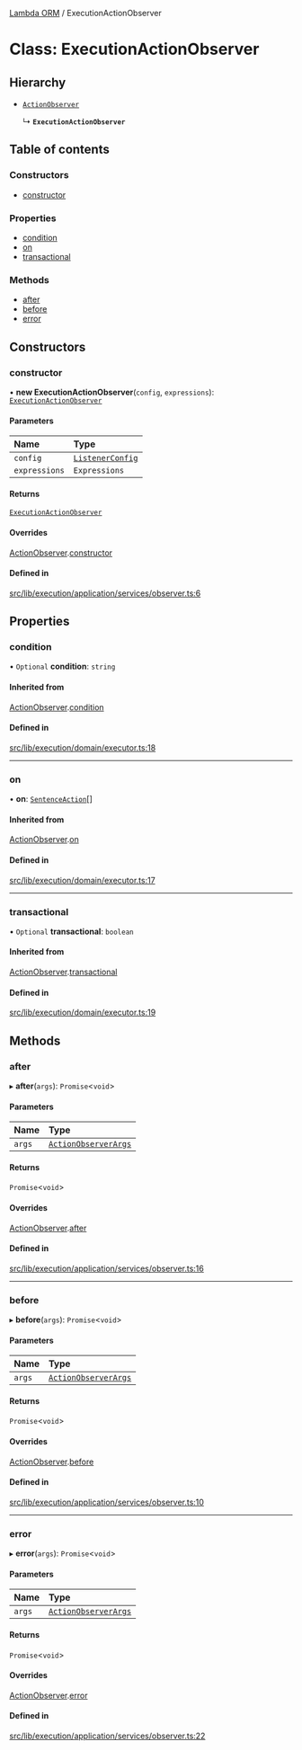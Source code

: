 [Lambda ORM](../README.md) / ExecutionActionObserver

# Class: ExecutionActionObserver

## Hierarchy

- [`ActionObserver`](ActionObserver.md)

  ↳ **`ExecutionActionObserver`**

## Table of contents

### Constructors

- [constructor](ExecutionActionObserver.md#constructor)

### Properties

- [condition](ExecutionActionObserver.md#condition)
- [on](ExecutionActionObserver.md#on)
- [transactional](ExecutionActionObserver.md#transactional)

### Methods

- [after](ExecutionActionObserver.md#after)
- [before](ExecutionActionObserver.md#before)
- [error](ExecutionActionObserver.md#error)

## Constructors

### constructor

• **new ExecutionActionObserver**(`config`, `expressions`): [`ExecutionActionObserver`](ExecutionActionObserver.md)

#### Parameters

| Name | Type |
| :------ | :------ |
| `config` | [`ListenerConfig`](../interfaces/ListenerConfig.md) |
| `expressions` | `Expressions` |

#### Returns

[`ExecutionActionObserver`](ExecutionActionObserver.md)

#### Overrides

[ActionObserver](ActionObserver.md).[constructor](ActionObserver.md#constructor)

#### Defined in

[src/lib/execution/application/services/observer.ts:6](https://github.com/lambda-orm/lambdaorm/blob/9233c1b8a2c6d1a027bb9db27c0cd787623cfea8/src/lib/execution/application/services/observer.ts#L6)

## Properties

### condition

• `Optional` **condition**: `string`

#### Inherited from

[ActionObserver](ActionObserver.md).[condition](ActionObserver.md#condition)

#### Defined in

[src/lib/execution/domain/executor.ts:18](https://github.com/lambda-orm/lambdaorm/blob/9233c1b8a2c6d1a027bb9db27c0cd787623cfea8/src/lib/execution/domain/executor.ts#L18)

___

### on

• **on**: [`SentenceAction`](../enums/SentenceAction.md)[]

#### Inherited from

[ActionObserver](ActionObserver.md).[on](ActionObserver.md#on)

#### Defined in

[src/lib/execution/domain/executor.ts:17](https://github.com/lambda-orm/lambdaorm/blob/9233c1b8a2c6d1a027bb9db27c0cd787623cfea8/src/lib/execution/domain/executor.ts#L17)

___

### transactional

• `Optional` **transactional**: `boolean`

#### Inherited from

[ActionObserver](ActionObserver.md).[transactional](ActionObserver.md#transactional)

#### Defined in

[src/lib/execution/domain/executor.ts:19](https://github.com/lambda-orm/lambdaorm/blob/9233c1b8a2c6d1a027bb9db27c0cd787623cfea8/src/lib/execution/domain/executor.ts#L19)

## Methods

### after

▸ **after**(`args`): `Promise`\<`void`\>

#### Parameters

| Name | Type |
| :------ | :------ |
| `args` | [`ActionObserverArgs`](../interfaces/ActionObserverArgs.md) |

#### Returns

`Promise`\<`void`\>

#### Overrides

[ActionObserver](ActionObserver.md).[after](ActionObserver.md#after)

#### Defined in

[src/lib/execution/application/services/observer.ts:16](https://github.com/lambda-orm/lambdaorm/blob/9233c1b8a2c6d1a027bb9db27c0cd787623cfea8/src/lib/execution/application/services/observer.ts#L16)

___

### before

▸ **before**(`args`): `Promise`\<`void`\>

#### Parameters

| Name | Type |
| :------ | :------ |
| `args` | [`ActionObserverArgs`](../interfaces/ActionObserverArgs.md) |

#### Returns

`Promise`\<`void`\>

#### Overrides

[ActionObserver](ActionObserver.md).[before](ActionObserver.md#before)

#### Defined in

[src/lib/execution/application/services/observer.ts:10](https://github.com/lambda-orm/lambdaorm/blob/9233c1b8a2c6d1a027bb9db27c0cd787623cfea8/src/lib/execution/application/services/observer.ts#L10)

___

### error

▸ **error**(`args`): `Promise`\<`void`\>

#### Parameters

| Name | Type |
| :------ | :------ |
| `args` | [`ActionObserverArgs`](../interfaces/ActionObserverArgs.md) |

#### Returns

`Promise`\<`void`\>

#### Overrides

[ActionObserver](ActionObserver.md).[error](ActionObserver.md#error)

#### Defined in

[src/lib/execution/application/services/observer.ts:22](https://github.com/lambda-orm/lambdaorm/blob/9233c1b8a2c6d1a027bb9db27c0cd787623cfea8/src/lib/execution/application/services/observer.ts#L22)
